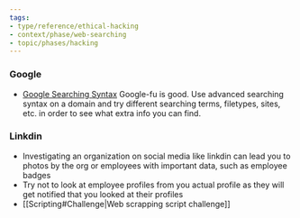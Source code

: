 ```yaml
---
tags:
- type/reference/ethical-hacking
- context/phase/web-searching
- topic/phases/hacking
---
```

### Google
- [Google Searching Syntax](https://developers.google.com/code-search/reference) Google-fu is good. Use advanced searching syntax on a domain and try different searching terms, filetypes, sites, etc. in order to see what extra info you can find.

### Linkdin
- Investigating an organization on social media like linkdin can lead you to photos by the org or employees with important data, such as employee badges
- Try not to look at employee profiles from you actual profile as they will get notified that you looked at their profiles
- [[Scripting#Challenge|Web scrapping script challenge]]